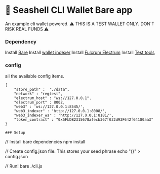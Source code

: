 # 🐚  Seashell CLI Wallet Bare app

An example cli wallet powered.
⚠️ THIS IS A TEST WALLET ONLY. DON'T RISK REAL FUNDS ⚠️


### Dependency

Install [Bare](https://github.com/holepunchto/bare)
Install [wallet indexer](https://github.com/tetherto/lib-wallet-indexer)
Install [Fulcrum Electrum](https://github.com/cculianu/Fulcrum)
Install [Test tools](https://github.com/tetherto/wallet-lib-test-tools)


### config
all the available config items.
```
{
    "store_path" :  "./data",
    "network" : "regtest",
    "electrum_host" : "ws://127.0.0.1",
    "electrum_port" : 8002,
    "web3" : 'ws://127.0.0.1:8545/',
    "web3_indexer" : 'http://127.0.0.1:8008/',
    "web3_indexer_ws" : 'http://127.0.0.1:8181/',
    "token_contract" : "0x5FbDB2315678afecb367f032d93F642f64180aa3"
}

### Setup
```
// Install bare dependencies
npm install

// Create config.json file. This stores your seed phrase
echo "{}" > config.json

// Run!
bare ./cli.js
```

